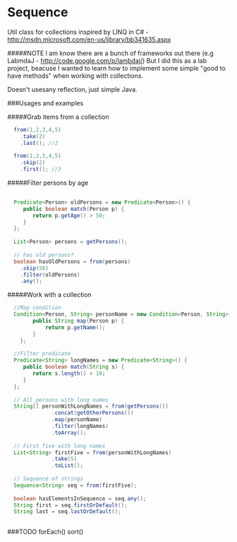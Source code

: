 Sequence
===============

Util class for collections inspired by LINQ in C# - http://msdn.microsoft.com/en-us/library/bb341635.aspx

#####NOTE
I am know there are a bunch of frameworks out there (e.g LabmdaJ - http://code.google.com/p/lambdaj/)
But I did this as a lab project, beacuse I wanted to learn how to implement some simple "good to have methods"
when working with collections.

Doesn't usesany reflection, just simple Java.

###Usages and examples


#####Grab items from a collection
```java
  from(1,2,3,4,5)
    .take(2)
    .last(); //2 
    
  from(1,2,3,4,5)
    .skip(2)
    .first(); //3
```
#####Filter persons by age
```java
  
  Predicate<Person> oldPersons = new Predicate<Person>() {
     public boolean match(Person p) {
        return p.getAge() > 50;
     }
  };
  
  List<Person> persons = getPersons();
  
  // has old persons?  
  boolean hasOldPersons = from(persons)
    .skip(50)
    .filter(oldPersons)
    .any();
```

#####Work with a collection
```java
  //Map condition
  Condition<Person, String> personName = new Condition<Person, String>() {  	
		public String map(Person p) {
			return p.getName();
		}						
	};
  
  //Filter predicate
  Predicate<String> longNames = new Predicate<String>() {
     public boolean match(String s) {
        return s.length() > 10;
     }
  };
  
  // All persons with long names
  String[] personWithLongNames = from(getPersons())
              .concat(getOtherPersons())
              .map(personName)
              .filter(longNames)
              .toArray();
              
  // First five with long names         
  List<String> firstFive = from(personWithLongNames)
              .take(5)
              .toList();
                
  // Sequence of strings
  Sequence<String> seq = from(firstFive);
  
  boolean hasElementsInSequence = seq.any();  
  String first = seq.firstOrDefault();
  String last = seq.lastOrDefault();
  
```
###TODO
forEach()
sort()
